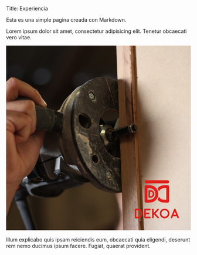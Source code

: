 Title: Experiencia

Esta es una simple pagina creada con Markdown.

Lorem ipsum dolor sit amet, consectetur adipisicing elit. Tenetur obcaecati vero vitae.

![alt text](./images/experiencia-2.jpg "ẗext")


Illum explicabo quis ipsam reiciendis eum, obcaecati quia eligendi, deserunt rem nemo ducimus ipsum facere. Fugiat, quaerat provident.

